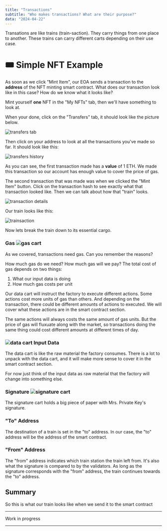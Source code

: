 ```yaml
---
title: "Transactions"
subtitle: "Who makes transactions? What are their purpose?"
data: "2024-04-22"
---
```


Transations are like trains (train-saction). They carry things from one place to another. These
trains can carry different carts depending on their use case.

# 🎟 Simple NFT Example

As soon as we click "Mint Item", our EOA sends a transaction to the **address** of the NFT minting
smart contract. What does our transaction look like in this case? How do we know what it looks like?

Mint yourself **one** NFT in the "My NFTs" tab, then we'll have something to look at.

When your done, click on the "Transfers" tab, it should look like the picture below.

![transfers tab](/images/transactions-tab.jpg)

Then click on your address to look at all the transactions you've made so far. It should look like
this:

![transfers history](/images/transaction-history.jpg)

As you can see, the first transaction made has a **value** of 1 ETH. We made this transaction so our
account has enough value to cover the price of gas.

The second transaction that was made was when we clicked the "Mint Item" button. Click on the transaction
hash to see exactly what that transaction looked like. Then we can talk about how that "train" looks.

![transaction details](/images/transaction-details.jpg)

Our train looks like this:

![trainsaction](/images/train.svg)

Now lets break the train down to its essential cargo.

### Gas ![gas cart](/images/gas-cart.svg)

As we covered, transactions need gas. Can you remember the reasons?

How much gas do we need? How much gas will we pay? The total cost of gas depends on two things:

1. What our input data is doing
2. How much gas costs per unit

Our data cart will instruct the factory to execute different actions. Some actions cost
more units of gas than others. And depending on the transaction, there could be different
amounts of actions to executed. We will cover what these actions are in the smart contract
section.

The same actions will always costs the same amount of gas units. But the price of gas will
fluxuate along with the market, so transactions doing the same thing could cost different
amounts at different times of day.

### ![data cart](/images/data-cart.svg) Input Data

The data cart is like the raw material the factory consumes. There is a lot to unpack
with the data cart, and it will make more sense to cover it in the smart contract
section.

For now just think of the input data as raw material that the factory will change into
something else.

### Signature ![signature cart](/images/signature-cart.svg)

The signature cart holds a big piece of paper with Mrs. Private Key's signature.

### "To" Address

The destination of a train is set in the "to" address. In our case, the "to" address
will be the address of the smart contract.

### "From" Address

The "from" address indicates which train station the train left from. It's also what the
signature is compared to by the validators. As long as the signature corresponds with the
"from" address, the train continues towards the "to" address.

<!-- ### Nonce ![nonce locomotive](/images/nonce.svg)

The nonce is a number (like the one printed on the train) that indicates the number of
trains a train station has sent off. It's another security measure that solves similar
problems to the private key.

Printed on the side of the train is a nonce. A nonce is a number that indicates the current number
of trains a train station has sent. The nonce is important for train stations sending value to
each other, because if I sent several trains to my friend, I want to be sure that the
trains arrive in the correct order to avoid complications.

Image once again someone is trying to rob your train station of funds. This time they're
more clever about it -->

## Summary

So this is what our train looks like when we send it to the smart contract

<!-- That's it! We'll revisit transactions when its time to mint. [Back to Challenge 0](/posts/2simpleNFT) -->

<!-- There are **three** main kinds of trainsactions. The first kinds are transactions
between EOAs, the second is a transaction from an EOA to a smart contract,
and the third transaction is an EOA deloying a smart contract account.

## 1. Transactions between train stations

![regular trainsaction](http://localhost:3000/images/train.svg)

Regular transactions happen between two accounts, like when you send your friend some ETH.
These transactions are the most basic and carry the following cargo, which you can track
yourself by looking at the transactions tab under your account's address on [Etherscan](https://etherscan.io/)
and clicking on the transaction hash.

## Cargo

---

### 1.1 Value

Value are the tokens being transfered. The wagon that says "V" on it represents this data field.
If you check [Etherscan](https://etherscan.io/), you'll be able to find a field by clicking on
transactions hashes that displays how much value was sent in the trainsaction.

### 1.2 Signature

The signature is your train station's stamp of approval. It says: "This transaction comes from
from my address and I approve this trainsaction". The wagon is depicted with an "S" on it for
signature. Think of it like a big peice of paper that Mrs. Private Key stamped with a big red
wax seal.

### 1.3 Gas

The trainsaction needs gas to move. Think of the gas as coal fuel for the train, depicted by
the "G" wagon. Read more about [gas](/almanacPosts/gas) here if you're curious.

## Navigation

---

### 1.4 "To" Address

In the train's cockpit, there is a display that tells the train which train station its heading
to.

### 1.5 "From" Address

On the paper with the signature on it, is a "from address" that indicates which train station the
train is headed from.

- The "from address" is crucial to [node validators](/almanacPosts/nodeValidators) (the space ships
  supervising the construction of blockchains) to prevent fraudulent trains. Node validators use the
  "from address" to decrypt Mrs. Private Key's signature. If the signature and the "from address"
  match up, the train continues onto its destination.
- The "from address" is also important so train stations know who sent them value!

### 1.6 Nonce

Printed on the side of the train is a nonce. A nonce is a number that indicates the current number
of trains a train station has sent. The nonce is important for train stations sending value to
each other, because if I sent several trains to my friend, I want to be sure that the
trains arrive in the correct order to avoid complications.

---

# 2. Transactions from train stations to factories

When you interact with a smart contract, you are sending a trainsaction to it. These trains are different
from trains being sent between train stations.

# 3. Smart Contract Deployment (its a transaction too!)

![Smart Contract Train](http://localhost:3000/images/contractTrain.svg) -->

---

Work in progress

---
